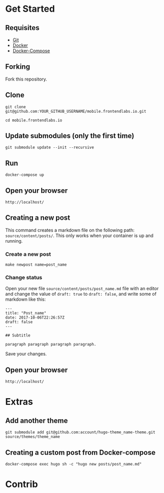 
# Get Started

## Requisites

* [Git](https://www.atlassian.com/git/tutorials/install-git#linux)
* [Docker](https://docs.docker.com/engine/installation/)
* [Docker-Compose](https://docs.docker.com/compose/install/#install-compose)

## Forking

Fork this repository.

## Clone

```
git clone git@github.com:YOUR_GITHUB_USERNAME/mobile.frontendlabs.io.git
```

```
cd mobile.frontendlabs.io
```

## Update submodules (only the first time)

```
git submodule update --init --recursive
```

## Run

```
docker-compose up
```

## Open your browser

```
http://localhost/
```

## Creating a new post

This command creates a markdown file on the following path: `source/content/posts/`. This only works when your container is up and running.

### Create a new post

```
make newpost name=post_name
```

### Change status

Open your new file `source/content/posts/post_name.md` file with an editor and change the value of `draft: true` to `draft: false`, and write some of markdown like this:

```
---
title: "Post_name"
date: 2017-10-06T22:26:57Z
draft: false
---

## Subtitle

paragraph paragraph paragraph paragraph.
```

Save your changes.

## Open your browser

```
http://localhost/
```

# Extras

## Add another theme

```
git submodule add git@github.com:account/hugo-theme_name-theme.git source/themes/theme_name
```

## Creating a custom post from Docker-compose

```
docker-compose exec hugo sh -c "hugo new posts/post_name.md"
```

# Contrib
